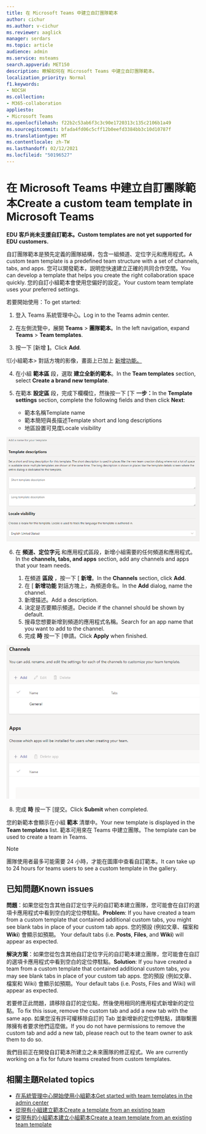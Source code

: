 ```yaml
---
title: 在 Microsoft Teams 中建立自訂團隊範本
author: cichur
ms.author: v-cichur
ms.reviewer: aaglick
manager: serdars
ms.topic: article
audience: admin
ms.service: msteams
search.appverid: MET150
description: 瞭解如何在 Microsoft Teams 中建立自訂團隊範本。
localization_priority: Normal
f1.keywords:
- NOCSH
ms.collection:
- M365-collaboration
appliesto:
- Microsoft Teams
ms.openlocfilehash: f22b2c53ab6f3c3c90e1720313c135c2106b1a49
ms.sourcegitcommit: bfada4fd06c5cff12b0eefd3384bb3c10d10787f
ms.translationtype: MT
ms.contentlocale: zh-TW
ms.lasthandoff: 02/12/2021
ms.locfileid: "50196527"
---
```

# <a name="create-a-custom-team-template-in-microsoft-teams"></a><span data-ttu-id="ee443-103">在 Microsoft Teams 中建立自訂團隊範本</span><span class="sxs-lookup"><span data-stu-id="ee443-103">Create a custom team template in Microsoft Teams</span></span>

<span data-ttu-id="ee443-104">**EDU 客戶尚未支援自訂範本。**</span><span class="sxs-lookup"><span data-stu-id="ee443-104">**Custom templates are not yet supported for EDU customers.**</span></span>

<span data-ttu-id="ee443-105">自訂團隊範本是預先定義的團隊結構，包含一組頻道、定位字元和應用程式。</span><span class="sxs-lookup"><span data-stu-id="ee443-105">A custom team template is a predefined team structure with a set of channels, tabs, and apps.</span></span> <span data-ttu-id="ee443-106">您可以開發範本，説明您快速建立正確的共同合作空間。</span><span class="sxs-lookup"><span data-stu-id="ee443-106">You can develop a template that helps you create the right collaboration space quickly.</span></span> <span data-ttu-id="ee443-107">您的自訂小組範本會使用您偏好的設定。</span><span class="sxs-lookup"><span data-stu-id="ee443-107">Your custom team template uses your preferred settings.</span></span>  

<span data-ttu-id="ee443-108">若要開始使用：</span><span class="sxs-lookup"><span data-stu-id="ee443-108">To get started:</span></span>

1. <span data-ttu-id="ee443-109">登入 Teams 系統管理中心。</span><span class="sxs-lookup"><span data-stu-id="ee443-109">Log in to the Teams admin center.</span></span>

2. <span data-ttu-id="ee443-110">在左側流覽中，展開 **Teams**  >  **團隊範本**。</span><span class="sxs-lookup"><span data-stu-id="ee443-110">In the left navigation, expand **Teams** > **Team templates**.</span></span>

3. <span data-ttu-id="ee443-111">按一下 [新增 **]**。</span><span class="sxs-lookup"><span data-stu-id="ee443-111">Click **Add**.</span></span>

![[小組範本> 對話方塊的影像，畫面上已加上 [新增功能。](media/team-templates-new.png)

4. <span data-ttu-id="ee443-113">在小組 **範本區** 段，選取 **建立全新的範本**。</span><span class="sxs-lookup"><span data-stu-id="ee443-113">In the **Team templates** section, select **Create a brand new template**.</span></span>

5. <span data-ttu-id="ee443-114">在範本 **設定區** 段，完成下欄欄位，然後按一下 [下 **一步：**</span><span class="sxs-lookup"><span data-stu-id="ee443-114">In the **Template settings** section, complete the following fields and then click **Next**:</span></span>
    - <span data-ttu-id="ee443-115">範本名稱</span><span class="sxs-lookup"><span data-stu-id="ee443-115">Template name</span></span>
    - <span data-ttu-id="ee443-116">範本簡短與長描述</span><span class="sxs-lookup"><span data-stu-id="ee443-116">Template short and long descriptions</span></span>
    - <span data-ttu-id="ee443-117">地區設置可見度</span><span class="sxs-lookup"><span data-stu-id="ee443-117">Locale visibility</span></span>  

![小組範本設定命名對話方塊的影像。](media/template-add-a-name.png)

6. <span data-ttu-id="ee443-119">在 **頻道、定位字元** 和應用程式區段，新增小組需要的任何頻道和應用程式。</span><span class="sxs-lookup"><span data-stu-id="ee443-119">In the **channels, tabs, and apps** section, add any channels and apps that your team needs.</span></span>

    1. <span data-ttu-id="ee443-120">在頻道 **區段** ，按一下 [ **新增**。</span><span class="sxs-lookup"><span data-stu-id="ee443-120">In the **Channels** section, click **Add**.</span></span>
    2. <span data-ttu-id="ee443-121">在 [ **新增功能** 對話方塊上，為頻道命名。</span><span class="sxs-lookup"><span data-stu-id="ee443-121">In the **Add** dialog, name the channel.</span></span>
    3. <span data-ttu-id="ee443-122">新增描述。</span><span class="sxs-lookup"><span data-stu-id="ee443-122">Add a description.</span></span>
    4. <span data-ttu-id="ee443-123">決定是否要顯示頻道。</span><span class="sxs-lookup"><span data-stu-id="ee443-123">Decide if the channel should be shown by default.</span></span>
    5. <span data-ttu-id="ee443-124">搜尋您想要新增到頻道的應用程式名稱。</span><span class="sxs-lookup"><span data-stu-id="ee443-124">Search for an app name that you want to add to the channel.</span></span>
    6. <span data-ttu-id="ee443-125">完成 **時** 按一下 [申請。</span><span class="sxs-lookup"><span data-stu-id="ee443-125">Click **Apply** when finished.</span></span>

![團隊範本頻道、選項卡和應用程式畫面的影像。](media/template-channels-tabs-apps.png)

8. <span data-ttu-id="ee443-127">完成 **時** 按一下 [提交。</span><span class="sxs-lookup"><span data-stu-id="ee443-127">Click **Submit** when completed.</span></span>

<span data-ttu-id="ee443-128">您的新範本會顯示在小組 **範本** 清單中。</span><span class="sxs-lookup"><span data-stu-id="ee443-128">Your new template is displayed in the **Team templates** list.</span></span> <span data-ttu-id="ee443-129">範本可用來在 Teams 中建立團隊。</span><span class="sxs-lookup"><span data-stu-id="ee443-129">The template can be used to create a team in Teams.</span></span>

> [!Note]
> <span data-ttu-id="ee443-130">團隊使用者最多可能需要 24 小時，才能在圖庫中查看自訂範本。</span><span class="sxs-lookup"><span data-stu-id="ee443-130">It can take up to 24 hours for teams users to see a custom template in the gallery.</span></span>

## <a name="known-issues"></a><span data-ttu-id="ee443-131">已知問題</span><span class="sxs-lookup"><span data-stu-id="ee443-131">Known issues</span></span> 

<span data-ttu-id="ee443-132">**問題**：如果您從包含其他自訂定位字元的自訂範本建立團隊，您可能會在自訂的選項卡應用程式中看到空白的定位停駐點。</span><span class="sxs-lookup"><span data-stu-id="ee443-132">**Problem**: If you have created a team from a custom template that contained additional custom tabs, you might see blank tabs in place of your custom tab apps.</span></span> <span data-ttu-id="ee443-133">您的預設 (例如文章、檔案和 **Wiki**) 會顯示如預期。 </span><span class="sxs-lookup"><span data-stu-id="ee443-133">Your default tabs (i.e. **Posts**, **Files**, and **Wiki**) will appear as expected.</span></span>

<span data-ttu-id="ee443-134">**解決方案**：如果您從包含其他自訂定位字元的自訂範本建立團隊，您可能會在自訂的選項卡應用程式中看到空白的定位停駐點。</span><span class="sxs-lookup"><span data-stu-id="ee443-134">**Solution**: If you have created a team from a custom template that contained additional custom tabs, you may see blank tabs in place of your custom tab apps.</span></span> <span data-ttu-id="ee443-135">您的預設 (例如文章、檔案和 Wiki) 會顯示如預期。</span><span class="sxs-lookup"><span data-stu-id="ee443-135">Your default tabs (i.e. Posts, Files and Wiki) will appear as expected.</span></span>

<span data-ttu-id="ee443-136">若要修正此問題，請移除自訂的定位點，然後使用相同的應用程式新增新的定位點。</span><span class="sxs-lookup"><span data-stu-id="ee443-136">To fix this issue, remove the custom tab and add a new tab with the same app.</span></span> <span data-ttu-id="ee443-137">如果您沒有許可權移除自訂的 Tab 並新增新的定位停駐點，請聯繫團隊擁有者要求他們這麼做。</span><span class="sxs-lookup"><span data-stu-id="ee443-137">If you do not have permissions to remove the custom tab and add a new tab, please reach out to the team owner to ask them to do so.</span></span>

<span data-ttu-id="ee443-138">我們目前正在開發自訂範本所建立之未來團隊的修正程式。</span><span class="sxs-lookup"><span data-stu-id="ee443-138">We are currently working on a fix for future teams created from custom templates.</span></span>

## <a name="related-topics"></a><span data-ttu-id="ee443-139">相關主題</span><span class="sxs-lookup"><span data-stu-id="ee443-139">Related topics</span></span>

- [<span data-ttu-id="ee443-140">在系統管理中心開始使用小組範本</span><span class="sxs-lookup"><span data-stu-id="ee443-140">Get started with team templates in the admin center</span></span>](get-started-with-teams-templates-in-the-admin-console.md)
- [<span data-ttu-id="ee443-141">從現有小組建立範本</span><span class="sxs-lookup"><span data-stu-id="ee443-141">Create a template from an existing team</span></span>](create-template-from-existing-team.md)
- [<span data-ttu-id="ee443-142">從現有的小組範本建立小組範本</span><span class="sxs-lookup"><span data-stu-id="ee443-142">Create a team template from an existing team template</span></span>](create-template-from-existing-template.md)

